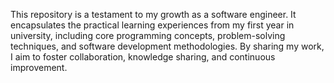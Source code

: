 This repository is a testament to my growth as a software engineer.
It encapsulates the practical learning experiences from my first year in university, including core programming concepts, problem-solving techniques, and software development methodologies. 
By sharing my work, I aim to foster collaboration, knowledge sharing, and continuous improvement.
